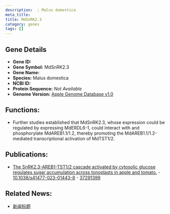 ```yaml
---
description:  ; Malus domestica
meta_title:
title: MdSnRK2.3
category: genes
tags: []
---
```


## Gene Details
- **Gene ID:**	[](https://www.maizegdb.org/gene_center/gene/)
- **Gene Symbol:** MdSnRK2.3
- **Gene Name:** 
- **Species:** Malus domestica
- **NCBI ID:** [  ]()
- **Protein Sequence:** *Not Available*
- **Genome Version:** [Apple Genome Database v1.0]()

## Functions:
   - Further studies established that MdSnRK2.3, whose expression could be regulated by expressing MdERDL6-1, could interact with and phosphorylate MdAREB1.1/1.2, thereby promoting the MdAREB1.1/1.2-mediated transcriptional activation of MdTST1/2.

## Publications:
   - [The SnRK2.3-AREB1-TST1/2 cascade activated by cytosolic glucose regulates sugar accumulation across tonoplasts in apple and tomato.]( https://www.nature.com/articles/s41477-023-01443-8#Sec28 ) - [10.1038/s41477-023-01443-8]( https://www.nature.com/articles/s41477-023-01443-8#Sec28 ) - [37291399](https://pubmed.ncbi.nlm.nih.gov/37291399/)

## Related News:
   - [新闻标题](https://mp.weixin.qq.com/s/dHNZw-RByTPqeoRZ0eRQ_w)

